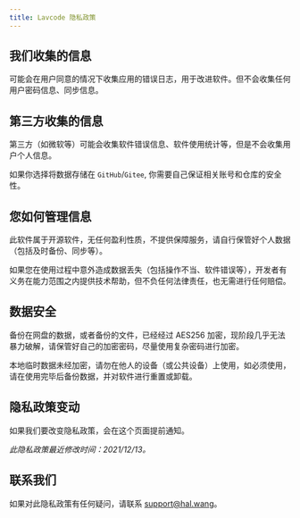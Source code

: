```yaml
---
title: Lavcode 隐私政策
---
```


## 我们收集的信息

可能会在用户同意的情况下收集应用的错误日志，用于改进软件。但不会收集任何用户密码信息、同步信息。

## 第三方收集的信息

第三方（如微软等）可能会收集软件错误信息、软件使用统计等，但是不会收集用户个人信息。

如果你选择将数据存储在 `GitHub`/`Gitee`, 你需要自己保证相关账号和仓库的安全性。

## 您如何管理信息

此软件属于开源软件，无任何盈利性质，不提供保障服务，请自行保管好个人数据（包括及时备份、同步等）。

如果您在使用过程中意外造成数据丢失（包括操作不当、软件错误等），开发者有义务在能力范围之内提供技术帮助，但不负任何法律责任，也无需进行任何赔偿。

## 数据安全

备份在网盘的数据，或者备份的文件，已经经过 AES256 加密，现阶段几乎无法暴力破解，请保管好自己的加密密码，尽量使用复杂密码进行加密。

本地临时数据未经加密，请勿在他人的设备（或公共设备）上使用，如必须使用，请在使用完毕后备份数据，并对软件进行重置或卸载。

## 隐私政策变动

如果我们要改变隐私政策，会在这个页面提前通知。

_此隐私政策最近修改时间：2021/12/13。_

## 联系我们

如果对此隐私政策有任何疑问，请联系 <support@hal.wang>。
